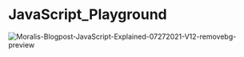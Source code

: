 # JavaScript_Playground
![Moralis-Blogpost-JavaScript-Explained-07272021-V12-removebg-preview](https://user-images.githubusercontent.com/109417164/181925902-5c55a782-7c14-4939-8ac2-eb04ea9ecf72.png)
